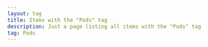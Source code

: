 ```yaml
---
layout: tag
title: Items with the "Pods" tag
description: Just a page listing all items with the "Pods" tag
tag: Pods
---
```

